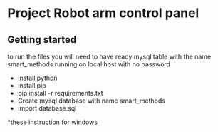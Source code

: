 # Project Robot arm control panel

## Getting started
to run the files you will need to have ready mysql table with the name smart_methods running on local host with no password

- install python
- install pip
- pip install -r requirements.txt
- Create mysql database with name smart_methods
- import database.sql


*these instruction for windows
